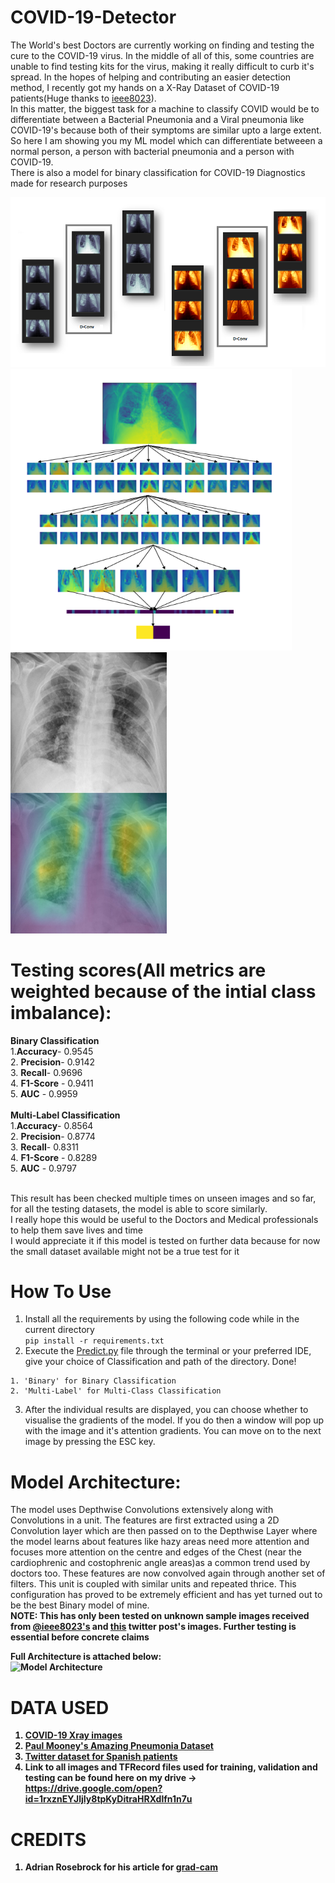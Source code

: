 # COVID-19-Detector
The World's best Doctors are currently working on finding and testing the cure to the COVID-19 virus. In the middle of all of this, some countries are unable to find testing kits for the virus, making it really difficult to curb it's spread. In the hopes of helping and contributing an easier detection method, I recently got my hands on a X-Ray Dataset of COVID-19 patients(Huge thanks to <a href=https://github.com/ieee8023>ieee8023</a>). <br>
In this matter, the biggest task for a machine to classify COVID would be to differentiate between a Bacterial Pneumonia and a Viral pneumonia like COVID-19's because both of their symptoms are similar upto a large extent. So here I am showing you my ML model which can differentiate betweeen a normal person, a person with bacterial pneumonia and a person with COVID-19.<br>
There is also a model for binary classification for COVID-19 Diagnostics made for research purposes

![Depthwise-Convolution](https://github.com/DarshanDeshpande/COVID-19-Detector/blob/master/images/ModelExpanded.png) <br>
<img src=https://github.com/DarshanDeshpande/COVID-19-Detector/blob/master/images/Visualisation.png width=450 height=450>  <img src=https://github.com/DarshanDeshpande/COVID-19-Detector/blob/master/images/GradientVisualisations/COVID-19-6.jpeg width=250 height=450>

# Testing scores(All metrics are weighted because of the intial class imbalance):
<b>Binary Classification</b><br>
   1.<b>Accuracy</b>- 0.9545 <br>
   2. <b>Precision</b>- 0.9142 <br>
   3. <b>Recall</b>- 0.9696 <br>
   4. <b>F1-Score</b> - 0.9411 <br>
   5. <b>AUC</b> - 0.9959 <br><br>
   <b>Multi-Label Classification</b><br>
   1.<b>Accuracy</b>- 0.8564 <br>
   2. <b>Precision</b>- 0.8774<br>
   3. <b>Recall</b>- 0.8311 <br>
   4. <b>F1-Score</b> - 0.8289 <br>
   5. <b>AUC</b> - 0.9797 <br><br>

This result has been checked multiple times on unseen images and so far, for all the testing datasets, the model is able to score similarly.<br>
I really hope this would be useful to the Doctors and Medical professionals to help them save lives and time<br>
I would appreciate it if this model is tested on further data because for now the small dataset available might not be a true test for it

# How To Use
1. Install all the requirements by using the following code while in the current directory<br>
```pip install -r requirements.txt```<br>
2. Execute the <a href=https://github.com/DarshanDeshpande/COVID-19-Detector/blob/master/Predict.py>Predict.py</a> file through the terminal or your preferred IDE, give your choice of Classification and path of the directory. Done!<br>
```
1. 'Binary' for Binary Classification
2. 'Multi-Label' for Multi-Class Classification 
```
3. After the individual results are displayed, you can choose whether to visualise the gradients of the model. If you do then a window will pop up with the image and it's attention gradients. You can move on to the next image by pressing the ESC key.

# Model Architecture:
The model uses Depthwise Convolutions extensively along with Convolutions in a unit. The features are first extracted using a 2D Convolution layer which are then passed on to the Depthwise Layer where the model learns about features like hazy areas need more attention and focuses more attention on the centre and edges of the Chest (near the cardiophrenic and costophrenic angle areas)as a common trend used by doctors too. These features are now convolved again through another set of filters. This unit is coupled with similar units and repeated thrice. This configuration has proved to be extremely efficient and has yet turned out to be the best Binary model of mine. <br>
<b> NOTE: This has only been tested on unknown sample images received from <a href=https://github.com/ieee8023/covid-chestxray-dataset>@ieee8023's</a> and <a href=https://twitter.com/ChestImaging/status/1243928581983670272>this</a> twitter post's images. Further testing is essential before concrete claims <b>
   
Full Architecture is attached below: <br>
![Model Architecture](https://github.com/DarshanDeshpande/COVID-19-Detector/blob/master/images/ModelArchitecture.png)


# DATA USED <br>
  1. <a href=https://github.com/ieee8023/covid-chestxray-dataset>COVID-19 Xray images</a>
  2. <a href=https://www.kaggle.com/paultimothymooney/chest-xray-pneumonia>Paul Mooney's Amazing Pneumonia Dataset</a>
  3. <a href=https://twitter.com/ChestImaging/status/1243928581983670272> Twitter dataset for Spanish patients</a>
  3. Link to all images and TFRecord files used for training, validation and testing can be found here on my drive -> https://drive.google.com/open?id=1rxznEYJljIy8tpKyDitraHRXdlfn1n7u
  
# CREDITS <br>
1. Adrian Rosebrock for his article for <a href= https://www.pyimagesearch.com/2020/03/09/grad-cam-visualize-class-activation-maps-with-keras-tensorflow-and-deep-learning/>grad-cam</a> 
